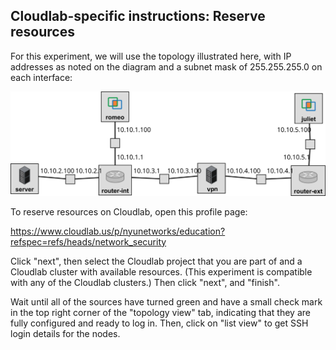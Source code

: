 ## Cloudlab-specific instructions: Reserve resources

For this experiment, we will use the topology illustrated here, with IP addresses as noted on the diagram and a subnet mask of 255.255.255.0 on each interface:

![Network topology](security-topology.svg)

To reserve resources on Cloudlab, open this profile page:

https://www.cloudlab.us/p/nyunetworks/education?refspec=refs/heads/network_security

Click "next", then select the Cloudlab project that you are part of and a Cloudlab cluster with available resources. (This experiment is compatible with any of the Cloudlab clusters.) Then click "next", and "finish".

Wait until all of the sources have turned green and have a small check mark in the top right corner of the "topology view" tab, indicating that they are fully configured and ready to log in. Then, click on "list view" to get SSH login details for the nodes.